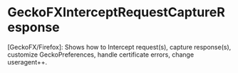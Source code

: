 # GeckoFXInterceptRequestCaptureResponse
[GeckoFX/Firefox]: Shows how to Intercept request(s), capture response(s), customize GeckoPreferences, handle certificate errors, change useragent++.
